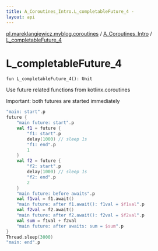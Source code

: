 ```yaml
---
title: A_Coroutines_Intro.L_completableFuture_4 - 
layout: api
---
```


<div class='api-docs-breadcrumbs'><a href="../index.html">pl.mareklangiewicz.myblog.coroutines</a> / <a href="index.html">A_Coroutines_Intro</a> / <a href=".">L_completableFuture_4</a></div>

# L_completableFuture_4

<div class="signature"><code><span class="keyword">fun </span><span class="identifier">L_completableFuture_4</span><span class="symbol">(</span><span class="symbol">)</span><span class="symbol">: </span><span class="identifier">Unit</span></code></div>

Use future related functions from kotlinx.coroutines

Important: both futures are started immediately

``` kotlin
"main: start".p
future {
    "main future: start".p
    val f1 = future {
        "f1: start".p
        delay(1000) // sleep 1s
        "f1: end".p
        1
    }
    val f2 = future {
        "f2: start".p
        delay(1000) // sleep 1s
        "f2: end".p
        2
    }
    "main future: before awaits".p
    val f1val = f1.await()
    "main future: after f1.await(): f1val = $f1val".p
    val f2val = f2.await()
    "main future: after f2.await(): f2val = $f2val".p
    val sum = f1val + f2val
    "main future: after awaits: sum = $sum".p
}
Thread.sleep(3000)
"main: end".p
```

